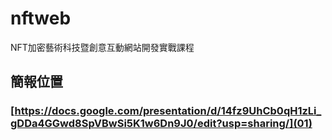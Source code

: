 # nftweb
NFT加密藝術科技暨創意互動網站開發實戰課程

## 簡報位置
### [https://docs.google.com/presentation/d/14fz9UhCb0qH1zLi_gDDa4GGwd8SpVBwSi5K1w6Dn9J0/edit?usp=sharing/](01)
